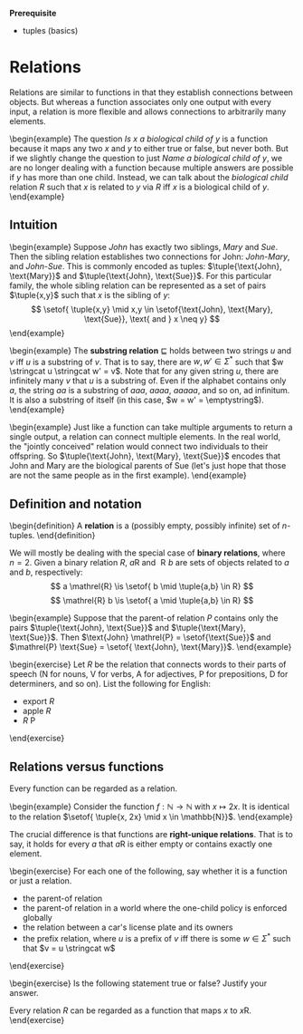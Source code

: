 **Prerequisite**

- tuples (basics)

# Relations

Relations are similar to functions in that they establish connections between objects.
But whereas a function associates only one output with every input, a relation is more flexible and allows connections to arbitrarily many elements.

\begin{example}
The question *Is $x$ a biological child of $y$* is a function because it maps any two $x$ and $y$ to either true or false, but never both.
But if we slightly change the question to just *Name a biological child of $y$*, we are no longer dealing with a function because multiple answers are possible if $y$ has more than one child.
Instead, we can talk about the *biological child* relation $R$ such that $x$ is related to $y$ via $R$ iff $x$ is a biological child of $y$.
\end{example}

## Intuition

\begin{example}
Suppose *John* has exactly two siblings, *Mary* and *Sue*.
Then the sibling relation establishes two connections for John: *John*-*Mary*, and *John*-*Sue*.
This is commonly encoded as tuples: $\tuple{\text{John}, \text{Mary}}$ and $\tuple{\text{John}, \text{Sue}}$.
For this particular family, the whole sibling relation can be represented as a set of pairs $\tuple{x,y}$ such that $x$ is the sibling of $y$:
$$
\setof{ \tuple{x,y} \mid x,y \in \setof{\text{John}, \text{Mary}, \text{Sue}}, \text{ and } x \neq y}
$$
\end{example}

\begin{example}
The **substring relation** $\sqsubseteq$ holds between two strings $u$ and $v$ iff $u$ is a substring of $v$.
That is to say, there are $w, w' \in \Sigma^*$ such that $w \stringcat u \stringcat w' = v$.
Note that for any given string $u$, there are infinitely many $v$ that $u$ is a substring of.
Even if the alphabet contains only $a$, the string $aa$ is a substring of $aaa$, $aaaa$, $aaaaa$, and so on, ad infinitum.
It is also a substring of itself (in this case, $w = w' = \emptystring$).
\end{example}

\begin{example}
Just like a function can take multiple arguments to return a single output, a relation can connect multiple elements.
In the real world, the "jointly conceived" relation would connect two individuals to their offspring.
So $\tuple{\text{John}, \text{Mary}, \text{Sue}}$ encodes that John and Mary are the biological parents of Sue (let's just hope that those are not the same people as in the first example).
\end{example}

## Definition and notation

\begin{definition}
A **relation** is a (possibly empty, possibly infinite) set of $n$-tuples.
\end{definition}

We will mostly be dealing with the special case of **binary relations**, where $n = 2$.
Given a binary relation $R$, $a \mathrel{R}$ and $\mathrel{R} b$ are sets of objects related to $a$ and $b$, respectively:
$$
a \mathrel{R} \is \setof{ b \mid \tuple{a,b} \in R}
$$
$$
\mathrel{R} b \is \setof{ a \mid \tuple{a,b} \in R}
$$

\begin{example}
Suppose that the parent-of relation $P$ contains only the pairs
$\tuple{\text{John}, \text{Sue}}$
and
$\tuple{\text{Mary}, \text{Sue}}$.
Then $\text{John} \mathrel{P} = \setof{\text{Sue}}$ and $\mathrel{P} \text{Sue} = \setof{ \text{John}, \text{Mary}}$.
\end{example}

\begin{exercise}
Let $R$ be the relation that connects words to their parts of speech (N for nouns, V for verbs, A for adjectives, P for prepositions, D for determiners, and so on).
List the following for English:


- export $R$
- apple $R$
- $R$ P

\end{exercise}

## Relations versus functions

Every function can be regarded as a relation.

\begin{example}
Consider the function $f: \mathbb{N} \rightarrow \mathbb{N}$ with $x \mapsto 2x$.
It is identical to the relation $\setof{ \tuple{x, 2x} \mid x \in \mathbb{N}}$.
\end{example}

The crucial difference is that functions are **right-unique relations**.
That is to say, it holds for every $a$ that $a \mathrel{R}$ is either empty or contains exactly one element.

\begin{exercise}
For each one of the following, say whether it is a function or just a relation.


- the parent-of relation
- the parent-of relation in a world where the one-child policy is enforced globally
- the relation between a car's license plate and its owners
- the prefix relation, where $u$ is a prefix of $v$ iff there is some $w \in \Sigma^*$ such that $v = u \stringcat w$

\end{exercise}

\begin{exercise}
Is the following statement true or false?
Justify your answer.


Every relation $R$ can be regarded as a function that maps $x$ to $x \mathrel{R}$.
\end{exercise}

